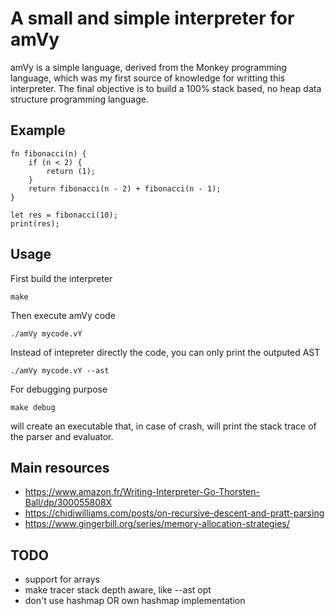# A small and simple interpreter for amVy

amVy is a simple language, derived from the Monkey programming language, which was my first source of knowledge for writting this interpreter.
The final objective is to build a 100% stack based, no heap data structure programming language.

## Example

```vY
fn fibonacci(n) {
	if (n < 2) {
		return (1);
	}
	return fibonacci(n - 2) + fibonacci(n - 1);
}

let res = fibonacci(10);
print(res);
```

## Usage

First build the interpreter
```
make
```

Then execute amVy code
```
./amVy mycode.vY
```

Instead of intepreter directly the code, you can only print the outputed AST
```
./amVy mycode.vY --ast
```

For debugging purpose
```
make debug
```
will create an executable that, in case of crash, will print the stack trace of the parser and evaluator.

## Main resources

- https://www.amazon.fr/Writing-Interpreter-Go-Thorsten-Ball/dp/300055808X
- https://chidiwilliams.com/posts/on-recursive-descent-and-pratt-parsing
- https://www.gingerbill.org/series/memory-allocation-strategies/

## TODO

- support for arrays
- make tracer stack depth aware, like --ast opt
- don't use hashmap OR own hashmap implementation
